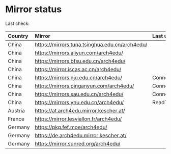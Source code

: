 <script src="./time.js"></script>
# Mirror status
Last check: <script type="text/javascript">localize(1675005504.188928);</script>

|Country|Mirror|Last update|
|:------|:-----|:----------|
|China|https://mirrors.tuna.tsinghua.edu.cn/arch4edu/|<script type="text/javascript">localize(1674974015);</script>|
|China|https://mirrors.aliyun.com/arch4edu/|<script type="text/javascript">localize(1674931386);</script>|
|China|https://mirrors.bfsu.edu.cn/arch4edu/|<script type="text/javascript">localize(1674974015);</script>|
|China|https://mirror.iscas.ac.cn/arch4edu/|<script type="text/javascript">localize(1674974015);</script>|
|China|https://mirrors.nju.edu.cn/arch4edu/|ConnectTimeout|
|China|https://mirrors.pinganyun.com/arch4edu/|ConnectionError|
|China|https://mirrors.sau.edu.cn/arch4edu/|ConnectionError|
|China|https://mirrors.ynu.edu.cn/arch4edu/|ReadTimeout|
|Austria|https://at.arch4edu.mirror.kescher.at/|<script type="text/javascript">localize(1674974015);</script>|
|France|https://mirror.lesviallon.fr/arch4edu/|<script type="text/javascript">localize(1674153500);</script>|
|Germany|https://pkg.fef.moe/arch4edu/|<script type="text/javascript">localize(1674974015);</script>|
|Germany|https://de.arch4edu.mirror.kescher.at/|<script type="text/javascript">localize(1674974015);</script>|
|Germany|https://mirror.sunred.org/arch4edu/|<script type="text/javascript">localize(1674974015);</script>|

<script src="./tablefilter/tablefilter.js"></script>
<script src="./table.js"></script>